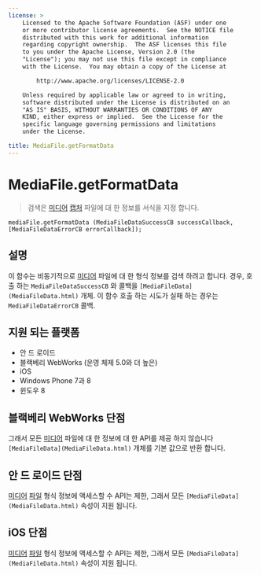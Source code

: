 ```yaml
---
license: >
    Licensed to the Apache Software Foundation (ASF) under one
    or more contributor license agreements.  See the NOTICE file
    distributed with this work for additional information
    regarding copyright ownership.  The ASF licenses this file
    to you under the Apache License, Version 2.0 (the
    "License"); you may not use this file except in compliance
    with the License.  You may obtain a copy of the License at

        http://www.apache.org/licenses/LICENSE-2.0

    Unless required by applicable law or agreed to in writing,
    software distributed under the License is distributed on an
    "AS IS" BASIS, WITHOUT WARRANTIES OR CONDITIONS OF ANY
    KIND, either express or implied.  See the License for the
    specific language governing permissions and limitations
    under the License.

title: MediaFile.getFormatData
---
```


# MediaFile.getFormatData

> 검색은 [미디어](../media.html) [캡처](capture.html) 파일에 대 한 정보를 서식을 지정 합니다.

    mediaFile.getFormatData (MediaFileDataSuccessCB successCallback, [MediaFileDataErrorCB errorCallback]);
    

## 설명

이 함수는 비동기적으로 [미디어](../media.html) 파일에 대 한 형식 정보를 검색 하려고 합니다. 경우, 호출 하는 `MediaFileDataSuccessCB` 와 콜백을 `[MediaFileData](MediaFileData.html)` 개체. 이 함수 호출 하는 시도가 실패 하는 경우는 `MediaFileDataErrorCB` 콜백.

## 지원 되는 플랫폼

*   안 드 로이드
*   블랙베리 WebWorks (운영 체제 5.0와 더 높은)
*   iOS
*   Windows Phone 7과 8
*   윈도우 8

## 블랙베리 WebWorks 단점

그래서 모든 [미디어](../media.html) 파일에 대 한 정보에 대 한 API를 제공 하지 않습니다 `[MediaFileData](MediaFileData.html)` 개체를 기본 값으로 반환 합니다.

## 안 드 로이드 단점

[미디어](../media.html) [파일](../../file/fileobj/fileobj.html) 형식 정보에 액세스할 수 API는 제한, 그래서 모든 `[MediaFileData](MediaFileData.html)` 속성이 지원 됩니다.

## iOS 단점

[미디어](../media.html) [파일](../../file/fileobj/fileobj.html) 형식 정보에 액세스할 수 API는 제한, 그래서 모든 `[MediaFileData](MediaFileData.html)` 속성이 지원 됩니다.